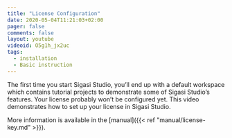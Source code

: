 ```yaml
---
title: "License Configuration"
date: 2020-05-04T11:21:03+02:00
pager: false
comments: false
layout: youtube
videoid: O5g1h_jx2uc
tags:
  - installation
  - Basic instruction
---
```


The first time you start Sigasi Studio, you’ll end up with a default workspace which contains tutorial projects to demonstrate some of Sigasi Studio’s features. Your license probably won’t be configured yet. This video demonstrates how to set up your license in Sigasi Studio.

More information is available in the [manual]({{< ref "manual/license-key.md" >}}).
